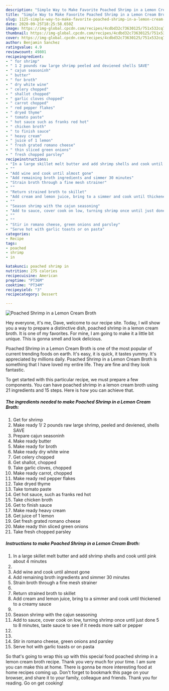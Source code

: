 ```yaml
---
description: "Simple Way to Make Favorite Poached Shrimp in a Lemon Cream Broth"
title: "Simple Way to Make Favorite Poached Shrimp in a Lemon Cream Broth"
slug: 1125-simple-way-to-make-favorite-poached-shrimp-in-a-lemon-cream-broth
date: 2020-09-25T18:25:58.650Z
image: https://img-global.cpcdn.com/recipes/4cdbd32c73630125/751x532cq70/poached-shrimp-in-a-lemon-cream-broth-recipe-main-photo.jpg
thumbnail: https://img-global.cpcdn.com/recipes/4cdbd32c73630125/751x532cq70/poached-shrimp-in-a-lemon-cream-broth-recipe-main-photo.jpg
cover: https://img-global.cpcdn.com/recipes/4cdbd32c73630125/751x532cq70/poached-shrimp-in-a-lemon-cream-broth-recipe-main-photo.jpg
author: Benjamin Sanchez
ratingvalue: 4.9
reviewcount: 49801
recipeingredient:
- " for shrimp"
- " 1 2 pounds raw large shrimp peeled and deviened shells SAVE"
- " cajun seasoninh"
- " butter"
- " for broth"
- " dry white wine"
- " celery chopped"
- " shallot chopped"
- " garlic cloves chopped"
- " carrot chopped"
- " red pepper flakes"
- " dryed thyme"
- " tomato paste"
- " hot sauce such as franks red hot"
- " chicken broth"
- " to finish sauce"
- " heavy cream"
- " juice of 1 lemon"
- " fresh grated romano cheese"
- " thin sliced green onions"
- " fresh chopped parsley"
recipeinstructions:
- "In a large skillet melt butter and add shrimp shells and cook until pink about 4 minutes"
- ""
- "Add wine and cook until almost gone"
- "Add remaining broth ingredients and simmer 30 minutes"
- "Strain broth through a fine mesh strainer"
- ""
- "Return strained broth to skillet"
- "Add cream and lemon juice, bring to a simmer and cook until thickened to a creamy sauce"
- ""
- "Season shrimp with the cajun seasoning"
- "Add to sauce, cover cook on low, turning shrimp once until just done 5 to 8 minutes, taste sauce to see if it needs more salt or pepper"
- ""
- ""
- "Stir in romano cheese, green onions and parsley"
- "Serve hot with garlic toasts or on pasta"
categories:
- Recipe
tags:
- poached
- shrimp
- in

katakunci: poached shrimp in 
nutrition: 275 calories
recipecuisine: American
preptime: "PT36M"
cooktime: "PT34M"
recipeyield: "3"
recipecategory: Dessert

---
```



![Poached Shrimp in a Lemon Cream Broth](https://img-global.cpcdn.com/recipes/4cdbd32c73630125/751x532cq70/poached-shrimp-in-a-lemon-cream-broth-recipe-main-photo.jpg)

Hey everyone, it's me, Dave, welcome to our recipe site. Today, I will show you a way to prepare a distinctive dish, poached shrimp in a lemon cream broth. It is one of my favorites. For mine, I am going to make it a little bit unique. This is gonna smell and look delicious.



Poached Shrimp in a Lemon Cream Broth is one of the most popular of current trending foods on earth. It's easy, it is quick, it tastes yummy. It's appreciated by millions daily. Poached Shrimp in a Lemon Cream Broth is something that I have loved my entire life. They are fine and they look fantastic.


To get started with this particular recipe, we must prepare a few components. You can have poached shrimp in a lemon cream broth using 21 ingredients and 15 steps. Here is how you can achieve that.

<!--inarticleads1-->

##### The ingredients needed to make Poached Shrimp in a Lemon Cream Broth:

1. Get  for shrimp
1. Make ready  1/ 2 pounds raw large shrimp, peeled and deviened, shells SAVE
1. Prepare  cajun seasoninh
1. Make ready  butter
1. Make ready  for broth
1. Make ready  dry white wine
1. Get  celery chopped
1. Get  shallot, chopped
1. Take  garlic cloves, chopped
1. Make ready  carrot, chopped
1. Make ready  red pepper flakes
1. Take  dryed thyme
1. Take  tomato paste
1. Get  hot sauce, such as franks red hot
1. Take  chicken broth
1. Get  to finish sauce
1. Make ready  heavy cream
1. Get  juice of 1 lemon
1. Get  fresh grated romano cheese
1. Make ready  thin sliced green onions
1. Take  fresh chopped parsley




<!--inarticleads2-->

##### Instructions to make Poached Shrimp in a Lemon Cream Broth:

1. In a large skillet melt butter and add shrimp shells and cook until pink about 4 minutes
1. 
1. Add wine and cook until almost gone
1. Add remaining broth ingredients and simmer 30 minutes
1. Strain broth through a fine mesh strainer
1. 
1. Return strained broth to skillet
1. Add cream and lemon juice, bring to a simmer and cook until thickened to a creamy sauce
1. 
1. Season shrimp with the cajun seasoning
1. Add to sauce, cover cook on low, turning shrimp once until just done 5 to 8 minutes, taste sauce to see if it needs more salt or pepper
1. 
1. 
1. Stir in romano cheese, green onions and parsley
1. Serve hot with garlic toasts or on pasta




So that's going to wrap this up with this special food poached shrimp in a lemon cream broth recipe. Thank you very much for your time. I am sure you can make this at home. There is gonna be more interesting food at home recipes coming up. Don't forget to bookmark this page on your browser, and share it to your family, colleague and friends. Thank you for reading. Go on get cooking!

